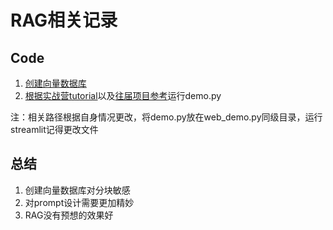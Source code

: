 # RAG相关记录

## Code

1. [创建向量数据库](https://github.com/InternLM/Tutorial/blob/main/langchain/demo/create_db.py)
2. [根据实战营tutorial](https://github.com/InternLM/Tutorial/blob/main/helloworld/hello_world.md#25-web-demo-%E8%BF%90%E8%A1%8C)以及[往届项目参考](https://github.com/lindsey-chang/TRLLM-Traffic-Rules-Assistant/blob/main/web_demo_ensemble_retriever.py)运行demo.py

注：相关路径根据自身情况更改，将demo.py放在web_demo.py同级目录，运行streamlit记得更改文件

## 总结

1. 创建向量数据库对分块敏感
2. 对prompt设计需要更加精妙
3. RAG没有预想的效果好
